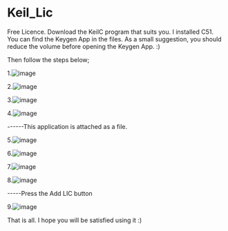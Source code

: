 # Keil_Lic
Free Licence. Download the KeilC program that suits you. I installed C51. You can find the Keygen App in the files.
As a small suggestion, you should reduce the volume before opening the Keygen App. :)

Then follow the steps below;


1.![image](https://github.com/ececinar0/Keil_Lic/assets/115615388/be2c4195-b8f2-4a33-a76e-24bd0a36c83c)

2.![image](https://github.com/ececinar0/Keil_Lic/assets/115615388/564c1277-0274-4343-9eb2-834daeb9bc12)

3.![image](https://github.com/ececinar0/Keil_Lic/assets/115615388/caa09713-5b56-460a-80a4-2dc353063bdb)

4.![image](https://github.com/ececinar0/Keil_Lic/assets/115615388/8f196879-cad7-4c88-98b4-9f054fdf3927)



------This application is attached as a file. 



5.![image](https://github.com/ececinar0/Keil_Lic/assets/115615388/e09538db-541e-487f-8672-3a9a1fa626de)

6.![image](https://github.com/ececinar0/Keil_Lic/assets/115615388/6459944c-e316-4b95-ae2e-df87831835a6)

7.![image](https://github.com/ececinar0/Keil_Lic/assets/115615388/c5106f56-3843-4e69-8de3-ef7e8f73e6ea)

8.![image](https://github.com/ececinar0/Keil_Lic/assets/115615388/49ad7329-d9c0-4cd0-8d49-3501fda990d3)



-----Press the Add LIC button



9.![image](https://github.com/ececinar0/Keil_Lic/assets/115615388/d383ecd4-3bbb-40b7-a187-0fcb97f57ff9)



That is all. I hope you will be satisfied using it :)

